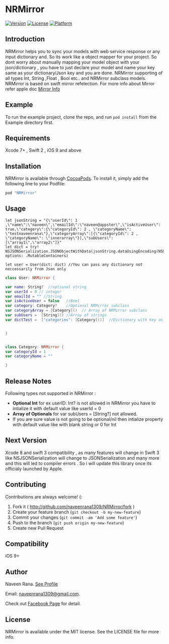 

# NRMirror

[![Version](https://img.shields.io/cocoapods/v/NRMirror.svg?style=flat)](http://cocoapods.org/pods/NRMirror)
[![License](https://img.shields.io/cocoapods/l/NRMirror.svg?style=flat)](http://cocoapods.org/pods/NRMirror)
[![Platform](https://img.shields.io/cocoapods/p/NRMirror.svg?style=flat)](http://cocoapods.org/pods/NRMirror)


## Introduction

NRMirror helps you to sync your models with web service response or any input dictionary and. So its work like a object mapper for your project. So dont worry about manually mapping your model object with your json/dictionary , you have to just declare your model and name your key same as your dictionary/Json key and you are done. NRMirror supporting of all types Int, String ,Float , Bool etc.. and NRMirror subclass models. NRMirror is based on swift mirror refelection. For more info about Mirror refer apple doc [Mirror Info](https://developer.apple.com/library/tvos/documentation/Swift/Reference/Swift_Mirror_Structure/index.html)

## Example

To run the example project, clone the repo, and run `pod install` from the Example directory first.

## Requirements
Xcode 7+ , Swift 2 , iOS 9 and above

## Installation

NRMirror is available through [CocoaPods](http://cocoapods.org). To install
it, simply add the following line to your Podfile:

```ruby
pod "NRMirror"
```

## Usage
```
let jsonString = "{\"userId\": 1 ,\"name\":\"naveen\",\"emailId\":\"naveen@appster\",\"isActiveUser\": true,\"category\":{\"categoryId\": 2 , \"categoryName\": \"testnaveenrana\"},\"categoryArray\":[{\"categoryId\": 2 , \"categoryName\": \"innerarray\"}],\"subUsers\":[\"array1\",\"array2\"]}"
let dict = try! NSJSONSerialization.JSONObjectWithData(jsonString.dataUsingEncoding(NSUTF8StringEncoding)!, options: .MutableContainers)

let user = User(dict: dict) //You can pass any dictionary not neccessarily from Json only
```

```Swift
class User: NRMirror {

var name: String?  //optional string
var userId = 0 // integer
var emailId = "" //String
var isActiveUser = false   //Bool
var category: Category?    //Optional NRMirror subclass
var categoryArray = [Category]()  // Array of NRMirror subclass
var subUsers =  [String]() //Array of strings
var dictTest =  ["categories": [Category]()]  //Dictionary with key as a string and value is any NRMirror class


}


class Category: NRMirror {
var categoryId = 1
var categoryName = ""

}

```
## Release Notes
Following types not supported in NRMirror :
- **Optional Int** for ex userID: Int? is not allowed in NRMirror you have to intialize it with default value like userId = 0
- **Array of Optionals** for  var subUsers =  [String?] not allowed.
- If you are sure value is not going to be optional/nil then intialize property with default value like with blank string or 0 for Int

## Next Version
Xcode 8 and swift 3 compatibility , as many features will change in Swift 3 like NSJSONSerialization will change to JSONSerialization and many more and this will led to compiler errors . So i will update this library once its officialy launched by Apple.

## Contributing

Contributions are always welcome! (:

1. Fork it ( http://github.com/naveenrana1309/NRMirror/fork )
2. Create your feature branch (`git checkout -b my-new-feature`)
3. Commit your changes (`git commit -am 'Add some feature'`)
4. Push to the branch (`git push origin my-new-feature`)
5. Create new Pull Request

## Compatibility

iOS 9+

## Author

Naveen Rana. [See Profile](https://www.linkedin.com/in/naveen-rana-9a371a40)

Email: 
naveenrana1309@gmail.com. 

Check out [Facebook Page](https://www.facebook.com/iOSByHeart/) for detail.

## License

NRMirror is available under the MIT license. See the LICENSE file for more info.
